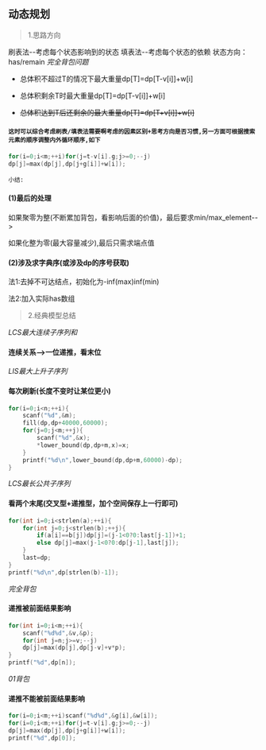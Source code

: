 ## 动态规划
>1.思路方向

刷表法--考虑每个状态影响到的状态
填表法--考虑每个状态的依赖
状态方向：has/remain
*完全背包问题*
- 总体积不超过T的情况下最大重量dp[T]=dp[T-v[i]]+w[i]

- 总体积剩余T时最大重量dp[T]=dp[T-v[i]]+w[i]

- ~~总体积达到T后还剩余的最大重量dp[T]=dp[T+v[i]]+w[i]~~


#### `这时可以综合考虑刷表/填表法需要啊考虑的因素区别+思考方向是否习惯,另一方面可根据搜索元素的顺序调整内外循环顺序,如下`
```cpp
for(i=0;i<m;++i)for(j=t-v[i].g;j>=0;--j)
dp[j]=max(dp[j],dp[j+g[i]]+w[i]);
```
`小结:`

#### (1)最后的处理
如果聚零为整(不断累加背包，看影响后面的价值)，最后要求min/max_element-->

如果化整为零(最大容量减少),最后只需求端点值

#### (2)涉及求字典序(或涉及dp的序号获取)

法1:去掉不可达结点，初始化为-inf(max)inf(min)

法2:加入实际has数组

>2.经典模型总结

*LCS最大连续子序列和*
#### 连续关系-->一位递推，看末位
*LIS最大上升子序列*
#### 每次刷新(长度不变时让某位更小)
```cpp
for(i=0;i<n;++i){
    scanf("%d",&m);
    fill(dp,dp+40000,60000);
    for(j=0;j<m;++j){
        scanf("%d",&x);
        *lower_bound(dp,dp+m,x)=x;
    }
    printf("%d\n",lower_bound(dp,dp+m,60000)-dp);
}
```
*LCS最长公共子序列*
#### 看两个末尾(交叉型+递推型，加个空间保存上一行即可)
```cpp
for(int i=0;i<strlen(a);++i){
    for(int j=0;j<strlen(b);++j){
        if(a[i]==b[j])dp[j]=(j-1<0?0:last[j-1])+1;
        else dp[j]=max(j-1<0?0:dp[j-1],last[j]);
    }
    last=dp;
}
printf("%d\n",dp[strlen(b)-1]);
```
*完全背包*
#### 递推被前面结果影响
```cpp
for(int i=0;i<m;++i){
    scanf("%d%d",&v,&p);
    for(int j=n;j>=v;--j)
    dp[j]=max(dp[j],dp[j-v]+v*p);
}
printf("%d",dp[n]);
```
*01背包*
#### 递推不能被前面结果影响
```cpp
for(i=0;i<m;++i)scanf("%d%d",&g[i],&w[i]);
for(i=0;i<m;++i)for(j=t-v[i].g;j>=0;--j)
dp[j]=max(dp[j],dp[j+g[i]]+w[i]);
printf("%d",dp[0]);
```